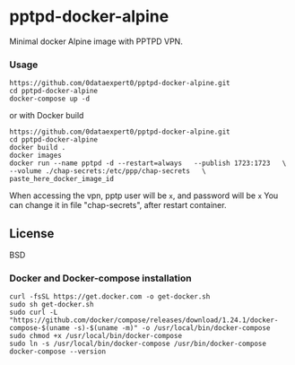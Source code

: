 # pptpd-docker-alpine
Minimal docker Alpine image with PPTPD VPN.

### Usage
```
https://github.com/0dataexpert0/pptpd-docker-alpine.git
cd pptpd-docker-alpine
docker-compose up -d
```
or with Docker build
```
https://github.com/0dataexpert0/pptpd-docker-alpine.git
cd pptpd-docker-alpine
docker build .
docker images
docker run --name pptpd -d --restart=always   --publish 1723:1723   \
--volume ./chap-secrets:/etc/ppp/chap-secrets   \
paste_here_docker_image_id
```
When accessing the vpn, pptp user will be ```x```, and password will be ```x```
You can change it in file "chap-secrets", after restart container.

License
----

BSD
### Docker and Docker-compose installation
```
curl -fsSL https://get.docker.com -o get-docker.sh
sudo sh get-docker.sh
sudo curl -L "https://github.com/docker/compose/releases/download/1.24.1/docker-compose-$(uname -s)-$(uname -m)" -o /usr/local/bin/docker-compose
sudo chmod +x /usr/local/bin/docker-compose
sudo ln -s /usr/local/bin/docker-compose /usr/bin/docker-compose
docker-compose --version
```
